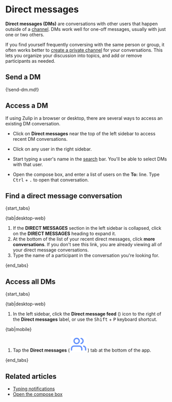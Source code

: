 # Direct messages

**Direct messages (DMs)** are conversations with other users that happen outside
of a [channel](/help/introduction-to-channels). DMs work well for one-off messages,
usually with just one or two others.

If you find yourself frequently conversing with the same person or group, it
often works better to [create a private channel](/help/create-a-channel) for your
conversations. This lets you organize your discussion into topics, and add or
remove participants as needed.

## Send a DM

{!send-dm.md!}

## Access a DM

If using Zulip in a browser or desktop, there are several ways to access an existing DM conversation.

* Click on **Direct messages** near the top of the left sidebar to access
  recent DM conversations.

* Click on any user in the right sidebar.

* Start typing a user's name in the [search](/help/search-for-messages) bar.
  You'll be able to select DMs with that user.

* Open the compose box, and enter a list of users on the **To:**
  line. Type <kbd>Ctrl</kbd> + <kbd>.</kbd> to open that conversation.

## Find a direct message conversation

{start_tabs}

{tab|desktop-web}

1. If the **DIRECT MESSAGES** section in the left sidebar is collapsed, click on
   the **DIRECT MESSAGES** heading to expand it.
1. At the bottom of the list of your recent direct messages, click **more
   conversations**. If you don't see this link, you are already viewing all of
   your direct message conversations.
1. Type the name of a participant in the conversation you're looking for.

{end_tabs}

## Access all DMs

{start_tabs}

{tab|desktop-web}

1. In the left sidebar, click the **Direct message feed**
   (<i class="zulip-icon zulip-icon-all-messages"></i>) icon to the right of the
   **Direct messages** label, or use the <kbd>Shift</kbd> + <kbd>P</kbd>
   keyboard shortcut.

{tab|mobile}

1. Tap the **Direct messages**
   ( <img src="/static/images/help/mobile-dm-tab-icon.svg" alt="direct messages" class="help-center-icon"/> )
   tab at the bottom of the app.

{end_tabs}


## Related articles

* [Typing notifications](/help/typing-notifications)
* [Open the compose box](/help/open-the-compose-box)
